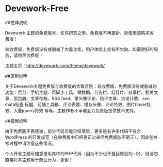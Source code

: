 Devework-Free
=============

##总体说明

Devework 主题的免费版本，仅供研究之用。免费版不再更新，欲使用请购买收费版！

较收费版，免费版没有或删减了大量功能，用户体验上会有所欠缺。如需更好的服务，请购买收费版！

主题主页：http://devework.com/theme/devework/

##区别说明

关于Devework主题免费版与收费版的大致区别：较收费版，免费版没有或删减的功能：后台、手机主题、页脚小工具、微数据、公告栏、幻灯片、分享栏、相关文章、面包屑、文章存档、RSS feed、带头像评论、热评文章、浏览计数、seo mata标签 标题、前端工具箱、评论表情、缓存头像、评论特效、图片hover特效、大量jquery特效 等等。主题作者不承诺会为免费版提供技术支持。

##使用说明

由于免费版不再感谢，部分代码可能已经落后，更多是有许多代码不符合WordPress 的开发规范（在收费版中已经更正过来但免费版恕不更正），因此在参考过程中请注意这些情况。

个人开发主题可随意借用其中的PHP代码（因为不少也不是我原创的:-D），但请勿直接将本主题用于商业行为，谢谢！
